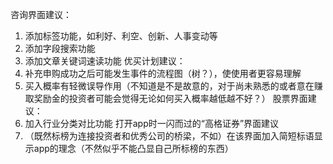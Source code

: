 咨询界面建议：
1. 添加标签功能，如利好、利空、创新、人事变动等
2. 添加字段搜索功能
3. 添加文章关键词速读功能
优买计划建议：
1. 补充申购成功之后可能发生事件的流程图（树？），使使用者更容易理解
2. 买入概率有轻微误导作用（不知道是不是故意的，对于尚未熟悉的或者意在赚取奖励金的投资者可能会觉得无论如何买入概率越低越不好？）
股票界面建议：
1. 加入行业分类对比功能
打开app时一闪而过的“高格证券”界面建议
1. （既然标榜为连接投资者和优秀公司的桥梁，不如）在该界面加入简短标语显示app的理念（不然似乎不能凸显自己所标榜的东西）
